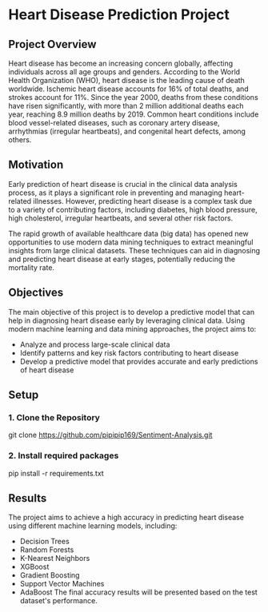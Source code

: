# Heart Disease Prediction Project

## Project Overview
Heart disease has become an increasing concern globally, affecting individuals across all age groups and genders. According to the World Health Organization (WHO), heart disease is the leading cause of death worldwide. Ischemic heart disease accounts for 16% of total deaths, and strokes account for 11%. Since the year 2000, deaths from these conditions have risen significantly, with more than 2 million additional deaths each year, reaching 8.9 million deaths by 2019. Common heart conditions include blood vessel-related diseases, such as coronary artery disease, arrhythmias (irregular heartbeats), and congenital heart defects, among others.

## Motivation
Early prediction of heart disease is crucial in the clinical data analysis process, as it plays a significant role in preventing and managing heart-related illnesses. However, predicting heart disease is a complex task due to a variety of contributing factors, including diabetes, high blood pressure, high cholesterol, irregular heartbeats, and several other risk factors. 

The rapid growth of available healthcare data (big data) has opened new opportunities to use modern data mining techniques to extract meaningful insights from large clinical datasets. These techniques can aid in diagnosing and predicting heart disease at early stages, potentially reducing the mortality rate.

## Objectives
The main objective of this project is to develop a predictive model that can help in diagnosing heart disease early by leveraging clinical data. Using modern machine learning and data mining approaches, the project aims to:

- Analyze and process large-scale clinical data
- Identify patterns and key risk factors contributing to heart disease
- Develop a predictive model that provides accurate and early predictions of heart disease
## Setup
### 1. **Clone the Repository**

  git clone https://github.com/pipipip169/Sentiment-Analysis.git
    
### 2. **Install required packages**

  pip install -r requirements.txt


## Results
The project aims to achieve a high accuracy in predicting heart disease using different machine learning models, including:
- Decision Trees
- Random Forests
- K-Nearest Neighbors
- XGBoost
- Gradient Boosting
- Support Vector Machines
- AdaBoost
The final accuracy results will be presented based on the test dataset's performance.

